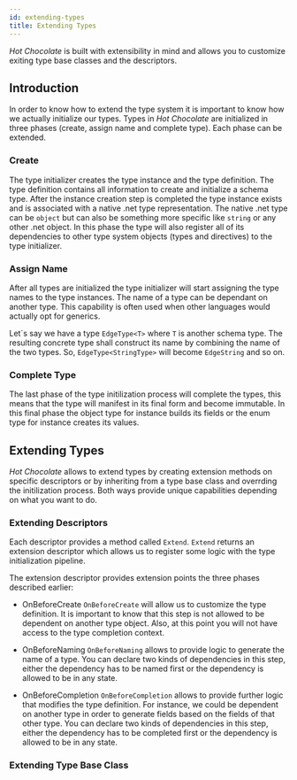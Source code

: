 ```yaml
---
id: extending-types
title: Extending Types
---
```


_Hot Chocolate_ is built with extensibility in mind and allows you to customize exiting type base classes and the descriptors.

## Introduction

In order to know how to extend the type system it is important to know how we actually initialize our types. Types in _Hot Chocolate_ are initialized in three phases (create, assign name and complete type). Each phase can be extended.

### Create

The type initializer creates the type instance and the type definition. The type definition contains all information to create and initialize a schema type. After the instance creation step is completed the type instance exists and is associated with a native .net type representation. The native .net type can be `object` but can also be something more specific like `string` or any other .net object. In this phase the type will also register all of its dependencies to other type system objects (types and directives) to the type initializer.

### Assign Name

After all types are initialized the type initializer will start assigning the type names to the type instances. The name of a type can be dependant on another type. This capability is often used when other languages would actually opt for generics.

Let\`s say we have a type `EdgeType<T>` where `T` is another schema type. The resulting concrete type shall construct its name by combining the name of the two types. So, `EdgeType<StringType>` will become `EdgeString` and so on.

### Complete Type

The last phase of the type initilization process will complete the types, this means that the type will manifest in its final form and become immutable. In this final phase the object type for instance builds its fields or the enum type for instance creates its values.

## Extending Types

_Hot Chocolate_ allows to extend types by creating extension methods on specific descriptors or by inheriting from a type base class and overrding the initilization process. Both ways provide unique capabilities depending on what you want to do.

### Extending Descriptors

Each descriptor provides a method called `Extend`. `Extend` returns an extension descriptor which allows us to register some logic with the type initialization pipeline.

The extension descriptor provides extension points the three phases described earlier:

- OnBeforeCreate
  `OnBeforeCreate` will allow us to customize the type definition. It is important to know that this step is not allowed to be dependent on another type object. Also, at this point you will not have access to the type completion context.

- OnBeforeNaming
  `OnBeforeNaming` allows to provide logic to generate the name of a type. You can declare two kinds of dependencies in this step, either the dependency has to be named first or the dependency is allowed to be in any state.

- OnBeforeCompletion
  `OnBeforeCompletion` allows to provide further logic that modifies the type definition. For instance, we could be dependent on another type in order to generate fields based on the fields of that other type. You can declare two kinds of dependencies in this step, either the dependency has to be completed first or the dependency is allowed to be in any state.

### Extending Type Base Class


